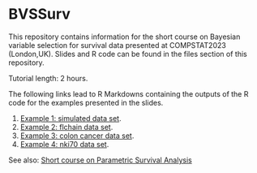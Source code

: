 # BVSSurv
This repository contains information for the short course on Bayesian variable selection for survival data presented at COMPSTAT2023 (London,UK). Slides and R code can be found in the files section of this repository.

Tutorial length: 2 hours.

The following links lead to R Markdowns containing the outputs of the R code for the examples presented in the slides.

1. [Example 1: simulated data set](https://rpubs.com/FJRubio/BVSSurvExample1).
2. [Example 2: flchain data set](https://rpubs.com/FJRubio/BVSSurvExample2).
3. [Example 3: colon cancer data set](https://rpubs.com/FJRubio/BVSSurvExample3).
4. [Example 4: nki70 data set](https://rpubs.com/FJRubio/BVSSurvExample4).

See also: [Short course on Parametric Survival Analysis](https://github.com/FJRubio67/ShortCourseParamSurvival)


